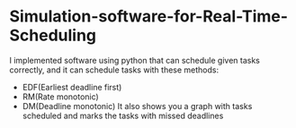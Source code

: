 # Simulation-software-for-Real-Time-Scheduling
I implemented software using python that can schedule given tasks correctly, and it can schedule tasks with these methods:
+ EDF(Earliest deadline first)
+ RM(Rate monotonic)
+ DM(Deadline monotonic)
It also shows you a graph with tasks scheduled and marks the tasks with missed deadlines
